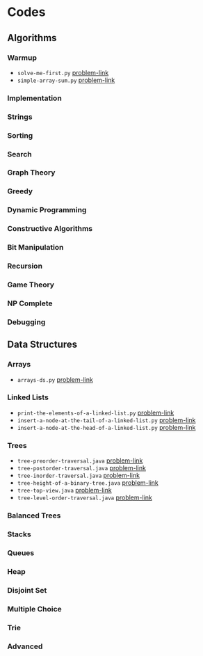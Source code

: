 # Codes

## Algorithms
### Warmup
- `solve-me-first.py` [problem-link](https://www.hackerrank.com/challenges/solve-me-first/problem)
- `simple-array-sum.py` [problem-link](https://www.hackerrank.com/challenges/simple-array-sum/problem)
### Implementation
### Strings
### Sorting
### Search
### Graph Theory
### Greedy
### Dynamic Programming
### Constructive Algorithms
### Bit Manipulation
### Recursion
### Game Theory
### NP Complete
### Debugging


## Data Structures
### Arrays
- `arrays-ds.py` [problem-link](https://www.hackerrank.com/challenges/arrays-ds/problem)
### Linked Lists
- `print-the-elements-of-a-linked-list.py` [problem-link](https://www.hackerrank.com/challenges/print-the-elements-of-a-linked-list/problem)
- `insert-a-node-at-the-tail-of-a-linked-list.py` [problem-link](https://www.hackerrank.com/challenges/insert-a-node-at-the-tail-of-a-linked-list/problem)
- `insert-a-node-at-the-head-of-a-linked-list.py` [problem-link](https://www.hackerrank.com/challenges/insert-a-node-at-the-head-of-a-linked-list/problem)
### Trees
- `tree-preorder-traversal.java` [problem-link](https://www.hackerrank.com/challenges/tree-preorder-traversal/problem)
- `tree-postorder-traversal.java` [problem-link](https://www.hackerrank.com/challenges/tree-postorder-traversal/problem)
- `tree-inorder-traversal.java` [problem-link](https://www.hackerrank.com/challenges/tree-inorder-traversal/problem)
- `tree-height-of-a-binary-tree.java` [problem-link](https://www.hackerrank.com/challenges/tree-height-of-a-binary-tree/problem)
- `tree-top-view.java` [problem-link](https://www.hackerrank.com/challenges/tree-top-view/problem)
- `tree-level-order-traversal.java` [problem-link](https://www.hackerrank.com/challenges/tree-level-order-traversal/problem)
### Balanced Trees
### Stacks
### Queues
### Heap
### Disjoint Set
### Multiple Choice
### Trie
### Advanced